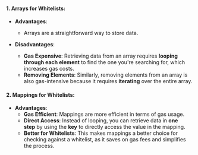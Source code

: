 #### **1\. Arrays for Whitelists:**

-   **Advantages**:

    -   Arrays are a straightforward way to store data.
-   **Disadvantages**:

    -   **Gas Expensive**: Retrieving data from an array requires **looping through each element** to find the one you're searching for, which increases gas costs.
    -   **Removing Elements**: Similarly, removing elements from an array is also gas-intensive because it requires **iterating** over the entire array.

#### **2\. Mappings for Whitelists:**

-   **Advantages**:
    -   **Gas Efficient**: Mappings are more efficient in terms of gas usage.
    -   **Direct Access**: Instead of looping, you can retrieve data in **one step** by using the **key** to directly access the value in the mapping.
    -   **Better for Whitelists**: This makes mappings a better choice for checking against a whitelist, as it saves on gas fees and simplifies the process.